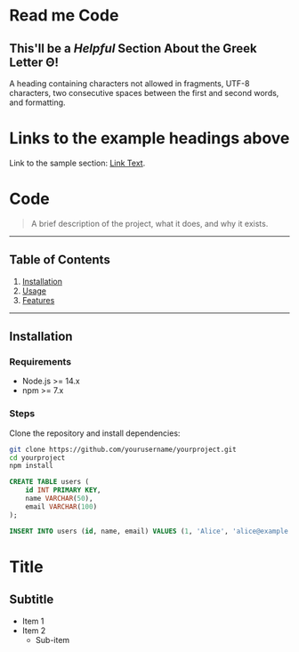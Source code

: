 # Read me Code

## This'll be a _Helpful_ Section About the Greek Letter Θ!

A heading containing characters not allowed in fragments, UTF-8 characters, two consecutive spaces between the first and second words, and formatting.

# Links to the example headings above

Link to the sample section: [Link Text](#sample-section).

# Code

> A brief description of the project, what it does, and why it exists.

---

## Table of Contents

1. [Installation](#installation)
2. [Usage](#usage)
3. [Features](#features)

---

## Installation

### Requirements

- Node.js >= 14.x
- npm >= 7.x

### Steps

Clone the repository and install dependencies:

```bash
git clone https://github.com/yourusername/yourproject.git
cd yourproject
npm install
```

```sql
CREATE TABLE users (
    id INT PRIMARY KEY,
    name VARCHAR(50),
    email VARCHAR(100)
);

INSERT INTO users (id, name, email) VALUES (1, 'Alice', 'alice@example.com');
```

# Title

## Subtitle

- Item 1
- Item 2
  - Sub-item
